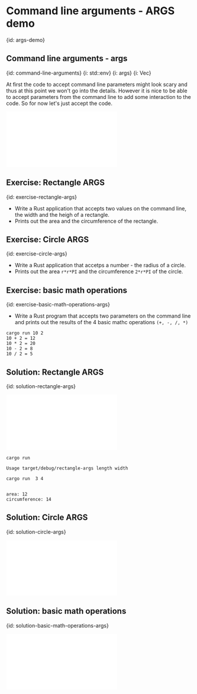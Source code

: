 # Command line arguments - ARGS demo
{id: args-demo}


## Command line arguments - args
{id: command-line-arguments}
{i: std::env}
{i: args}
{i: Vec}

At first the code to accept command line parameters might look scary and thus at this point we won't go into the details.
However it is nice to be able to accept parameters from the command line to add some interaction to the code.
So for now let's just accept the code.

![](examples/args/args-demo/src/main.rs)

## Exercise: Rectangle ARGS
{id: exercise-rectangle-args}

* Write a Rust application that accepts two values on the command line, the width and the heigh of a rectangle.
* Prints out the area and the circumference of the rectangle.

## Exercise: Circle ARGS
{id: exercise-circle-args}

* Write a Rust application that accetps a number - the radius of a circle.
* Prints out the area `r*r*PI` and the circumference `2*r*PI` of the circle.

## Exercise: basic math operations
{id: exercise-basic-math-operations-args}

* Write a Rust program that accepts two parameters on the command line and prints out the results of the 4 basic mathc operations `(+, -, /, *)`

```
cargo run 10 2
10 + 2 = 12
10 * 2 = 20
10 - 2 = 8
10 / 2 = 5
```


## Solution: Rectangle ARGS
{id: solution-rectangle-args}

![](examples/args/rectangle-args/src/main.rs)

```
cargo run

Usage target/debug/rectangle-args length width
```

```
cargo run  3 4


area: 12
circumference: 14
```

## Solution: Circle ARGS
{id: solution-circle-args}

![](examples/args/circle-args/src/main.rs)

## Solution: basic math operations
{id: solution-basic-math-operations-args}

![](examples/args/basic-math-operations/src/main.rs)

